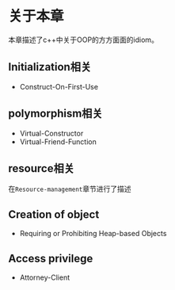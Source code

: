# 关于本章

本章描述了c++中关于OOP的方方面面的idiom。

## Initialization相关

- Construct-On-First-Use

## polymorphism相关

- Virtual-Constructor
- Virtual-Friend-Function  

## resource相关

在`Resource-management`章节进行了描述

## Creation of object

- Requiring or Prohibiting Heap-based Objects

## Access privilege

- Attorney-Client